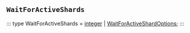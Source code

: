 ## `WaitForActiveShards`
:::
type WaitForActiveShards = [integer](./integer.md) | [WaitForActiveShardOptions](./WaitForActiveShardOptions.md);
:::
